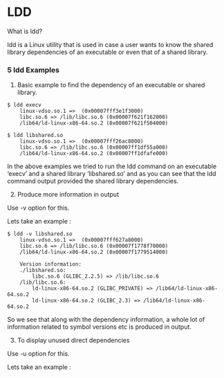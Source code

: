 # LDD

What is ldd?

ldd is a Linux utility that is used in case a user wants to know the shared library dependencies of an executable or even that of a shared library.


### 5 ldd Examples

1. Basic example to find the dependency of an executable or shared library.
```
$ ldd execv
	linux-vdso.so.1 =>  (0x00007fff3e1f3000)
	libc.so.6 => /lib/libc.so.6 (0x00007f621f162000)
	/lib64/ld-linux-x86-64.so.2 (0x00007f621f504000)
```
```
$ ldd libshared.so
	linux-vdso.so.1 =>  (0x00007fff26ac8000)
	libc.so.6 => /lib/libc.so.6 (0x00007ff1df55a000)
	/lib64/ld-linux-x86-64.so.2 (0x00007ff1dfafe000)
```

In the above examples we tried to run the ldd command on an executable ‘execv’ and a shared library ‘libshared.so’ and as you can see that the ldd command output provided the shared library dependencies.

2. Produce more information in output

Use -v option for this.

Lets take an example :
```
$ ldd -v libshared.so
	linux-vdso.so.1 =>  (0x00007fff627a8000)
	libc.so.6 => /lib/libc.so.6 (0x00007f1778f70000)
	/lib64/ld-linux-x86-64.so.2 (0x00007f1779514000)

	Version information:
	./libshared.so:
		libc.so.6 (GLIBC_2.2.5) => /lib/libc.so.6
	/lib/libc.so.6:
		ld-linux-x86-64.so.2 (GLIBC_PRIVATE) => /lib64/ld-linux-x86-64.so.2
		ld-linux-x86-64.so.2 (GLIBC_2.3) => /lib64/ld-linux-x86-64.so.2
```

So we see that along with the dependency information, a whole lot of information related to symbol versions etc is produced in output.

3. To display unused direct dependencies

Use -u option for this.

Lets take an example :
